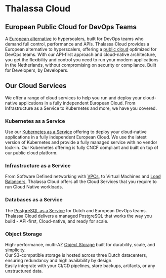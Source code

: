 # Thalassa Cloud

## European Public Cloud for DevOps Teams

A [European alternative](https://thalassa.cloud/services/european-cloud/) to hyperscalers, built for DevOps teams who demand full control, performance and APIs. Thalassa Cloud provides a European alternative to hyperscalers, offering a [public cloud](https://thalassa.cloud/services/public-cloud/) optimized for DevOps teams. With our API-first approach and cloud-native architecture, you get the flexibility and control you need to run your modern applications in the Netherlands, without compromising on security or compliance. Built for Developers, by Developers.

## Our Cloud Services

We offer a range of cloud services to help you run and deploy your cloud-native applications in a fully independent European Cloud. From Infrastructure as a Service to Kubernetes and more, we have you covered.

### Kubernetes as a Service
Use our [Kubernetes as a Service](https://thalassa.cloud/products/compute/kubernetes/) offering to deploy your cloud-native applications in a fully independent European Cloud.
We use the latest version of Kubernetes and provide a fully managed service with no vendor lock-in. Our Kubernetes offering is fully CNCF compliant and built on top of our public cloud platform.

### Infrastructure as a Service

From Software Defined networking with [VPCs](https://thalassa.cloud/products/networking/vpcs/), to Virtual Machines and [Load Balancers](https://thalassa.cloud/products/networking/loadbalancers/), Thalassa Cloud offers all the Cloud Services that you require to run Cloud Native workloads.

### Databases as a Service

The [PostgreSQL as a Service](https://thalassa.cloud/products/databases/postgresql/) for Dutch and European DevOps teams. Thalassa Cloud delivers a managed PostgreSQL that works the way you build - API-first, Cloud-native, and ready for scale.

### Object Storage

High-performance, multi-AZ [Object Storage](https://thalassa.cloud/products/storage/object-storage/) built for durability, scale, and simplicity.  
Our S3-compatible storage is hosted across three Dutch datacenters, ensuring redundancy and high availability by design.  
Easily integrate with your CI/CD pipelines, store backups, artifacts, or any unstructured data.
